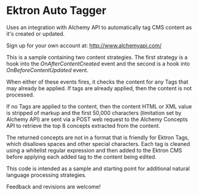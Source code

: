 Ektron Auto Tagger
================

Uses an integration with Alchemy API to automatically tag CMS content as it's created or updated.

Sign up for your own account at: http://www.alchemyapi.com/

This is a sample containing two content strategies. The first strategy is a hook into the *OnAfterContentCreated* event and the second is a hook into *OnBeforeContentUpdated* event.

When either of these events fires, it checks the content for any Tags that may already be applied. If tags are already applied, then the content is not processed.

If no Tags are applied to the content, then the content HTML or XML value is stripped of markup and the first 50,000 characters (limitation set by Alchemy API) are sent via a POST web request to the Alchemy Concepts API to retrieve the top 8 concepts extracted from the content.

The returned concepts are not in a format that is friendly for Ektron Tags, which disallows spaces and other special characters. Each tag is cleaned using a whitelist regular expression and then added to the Ektron CMS before applying each added tag to the content being edited.

This code is intended as a sample and starting point for additional natural language processing strategies.

Feedback and revisions are welcome!
